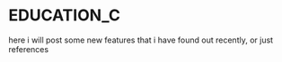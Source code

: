 # EDUCATION_C
here i will post some new features that i have found out recently, or just references
